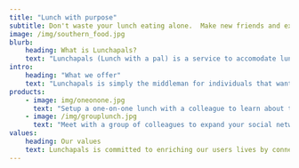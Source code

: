 ```yaml
---
title: "Lunch with purpose"
subtitle: Don't waste your lunch eating alone.  Make new friends and expand your professional network.
image: /img/southern_food.jpg
blurb:
    heading: What is Lunchapals?
    text: "Lunchapals (Lunch with a pal) is a service to accomodate lunch dates amongst individuals within the same organization to facilitate cross-disciplinary interactions, while making new friends and professional connections."
intro:
    heading: "What we offer"
    text: "Lunchapals is simply the middleman for individuals that want to maximize their lunchtime.  We will take requests for dates and times and then facilitate a meeting spot for either one-on-one or group lunches."
products:
    - image: img/oneonone.jpg
      text: "Setup a one-on-one lunch with a colleague to learn about them and their career."
    - image: /img/grouplunch.jpg
      text: "Meet with a group of colleagues to expand your social network and share a few laughs."
values:
    heading: Our values
    text: Lunchapals is committed to enriching our users lives by connecting people.  Your colleagues are facisnating, and have a lot to share.  Don't waste your lunch staring at your smartphone when you can could be sharing an authentic experience with amazing people!  
---
```


